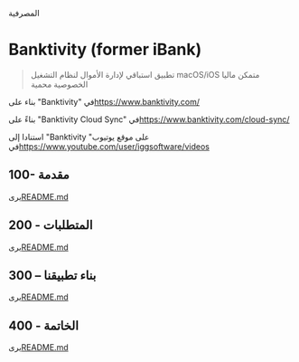 المصرفية

# Banktivity (former iBank)

> تطبيق استباقي لإدارة الأموال لنظام التشغيل macOS/iOS
> متمكن ماليا
> الخصوصية محمية

بناء على "Banktivity" في<https://www.banktivity.com/>

بناءً على "Banktivity Cloud Sync" في<https://www.banktivity.com/cloud-sync/>

استنادا إلى "Banktivity على موقع يوتيوب" في<https://www.youtube.com/user/iggsoftware/videos>

## 100- مقدمة

يرى[README.md](./100/README.md)

## 200 - المتطلبات

يرى[README.md](./200/README.md)

## 300 – بناء تطبيقنا

يرى[README.md](./300/README.md)

## 400 - الخاتمة

يرى[README.md](./400/README.md)
